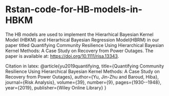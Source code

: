 # Rstan-code-for-HB-models-in-HBKM
The HB models are used to implement the Hierarhical Bayesian Kernel Model (HBKM) and Hierarhical Bayesian Regression Model(HBRM)
in our paper titled Quantifying Community Resilience Using Hierarchical Bayesian Kernel Methods: A Case Study on Recovery from Power Outages. The paper is available at: https://doi.org/10.1111/risa.13343.

Citation in latex:
@article{yu2019quantifying,
  title={Quantifying Community Resilience Using Hierarchical Bayesian Kernel Methods: A Case Study on Recovery from Power Outages},
  author={Yu, Jin-Zhu and Baroud, Hiba},
  journal={Risk Analysis},
  volume={39},
  number={9},
  pages={1930--1948},
  year={2019},
  publisher={Wiley Online Library}
}


